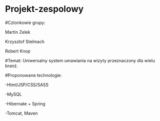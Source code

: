 # Projekt-zespolowy

#Czlonkowie grupy:

Martin Zelek

Krzysztof Stelmach

Robert Knop


#Temat:
Uniwersalny system umawiania na wizyty przeznaczony dla wielu branż.

#Proponowane technologie:

-Html/JSP/CSS/SASS

-MySQL

-Hibernate + Spring

-Tomcat, Maven
